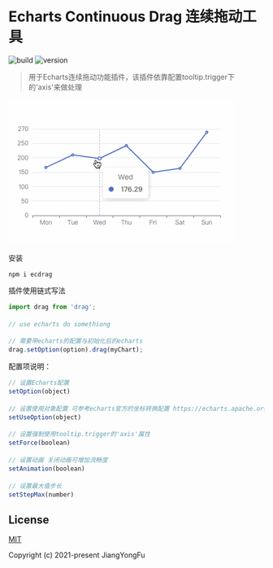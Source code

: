 # Echarts Continuous Drag 连续拖动工具

![build](https://img.shields.io/badge/vue-2.X-success.svg)
![version](https://img.shields.io/badge/ecDrag-0.01-success.svg)

> 用于Echarts连续拖动功能插件，该插件依靠配置tooltip.trigger下的'axis'来做处理
 
![avatar](./ecdrag.gif)

安装
```shell
npm i ecdrag
```

插件使用链式写法
```javascript
import drag from 'drag';

// use echarts do somethiong

// 需要带echarts的配置与初始化后的echarts
drag.setOption(option).drag(myChart);
```
配置项说明：
```javascript
// 设置Echarts配置
setOption(object)

// 设置使用对象配置 可参考echarts官方的坐标转换配置 https://echarts.apache.org/zh/api.html#echartsInstance.convertFromPixel
setUseOption(object)

// 设置强制使用tooltip.trigger的'axis'属性
setForce(boolean)

// 设置动画 关闭动画可增加流畅度
setAnimation(boolean)

// 设置最大值步长
setStepMax(number)
```

## License

[MIT](https://github.com/Doooyf/echarts-continuous-drag/blob/master/LICENSE)

Copyright (c) 2021-present JiangYongFu

